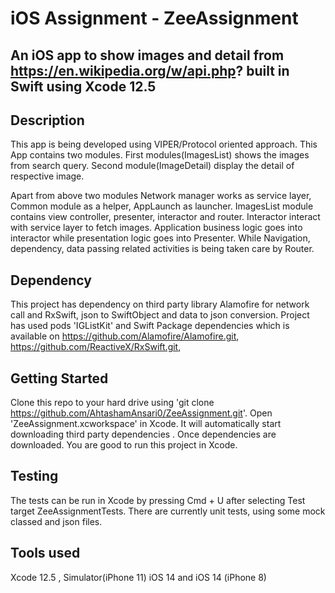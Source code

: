 # iOS  Assignment - ZeeAssignment 
## An iOS app to show images and detail from https://en.wikipedia.org/w/api.php? built in Swift using Xcode 12.5

## Description
This app is being developed using VIPER/Protocol oriented approach. This App contains two modules. First modules(ImagesList) shows the images from search query. Second module(ImageDetail) display the detail of respective image.

Apart from above two modules Network manager works as service layer, Common module as a helper, AppLaunch as launcher. ImagesList module contains view controller, presenter, interactor and router. Interactor  interact with service layer to fetch images. Application business logic goes into interactor while presentation logic goes into Presenter. While Navigation, dependency, data passing related activities is being taken care by Router.

## Dependency
This project has dependency on third party library  Alamofire for network call and RxSwift, json to SwiftObject and data to json conversion. Project has used pods 'IGListKit' and  Swift Package dependencies which is available on https://github.com/Alamofire/Alamofire.git, https://github.com/ReactiveX/RxSwift.git,  


## Getting Started
Clone this repo to your hard drive using 'git clone https://github.com/AhtashamAnsari0/ZeeAssignment.git'. Open 'ZeeAssignment.xcworkspace' in Xcode. It will automatically start  downloading third party dependencies . Once dependencies are downloaded. You are good to run this project in Xcode.

## Testing
The tests can be run in Xcode by pressing Cmd + U after selecting Test target ZeeAssignmentTests.
There are currently unit tests, using some mock classed and json files.

## Tools used
Xcode 12.5 , Simulator(iPhone 11) iOS 14 and iOS 14 (iPhone 8)
